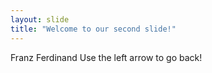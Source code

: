 ```yaml
---
layout: slide
title: "Welcome to our second slide!"
---
```

Franz Ferdinand
Use the left arrow to go back!
